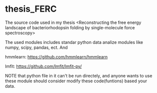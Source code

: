 # thesis_FERC
The source code used in my thesis &lt;Reconstructing the free energy landscape of bacteriorhodopsin folding by single-molecule force spectroscopy>

The used modules includes standar python data analize modules like numpy, scipy, pandas, ect. And

hmmlearn: https://github.com/hmmlearn/hmmlearn

lmfit: https://github.com/lmfit/lmfit-py/


NOTE that python file in it can't be run directely, and anyone wants to use these module should consider modify these code(funtions) based your data.
